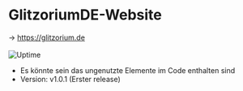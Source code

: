 # GlitzoriumDE-Website
-> https://glitzorium.de <br> <br>
![Uptime](http://185.223.28.217:3001/api/badge/1/status)

- Es könnte sein das ungenutzte Elemente im Code enthalten sind
- Version: v1.0.1 (Erster release)
